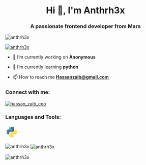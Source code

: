 <h1 align="center">Hi 👋, I'm Anthrh3x</h1>
<h3 align="center">A passionate frontend developer from Mars</h3>

<p align="left"> <img src="https://komarev.com/ghpvc/?username=anthrh3x&label=Profile%20views&color=0e75b6&style=flat" alt="anthrh3x" /> </p>

<p align="left"> <a href="https://github.com/ryo-ma/github-profile-trophy"><img src="https://github-profile-trophy.vercel.app/?username=anthrh3x" alt="anthrh3x" /></a> </p>

- 🔭 I’m currently working on **Anonymous**

- 🌱 I’m currently learning **python**

- 📫 How to reach me **Hassanzaib@gmail.com**

<h3 align="left">Connect with me:</h3>
<p align="left">
<a href="https://instagram.com/hassan_zaib_ceo" target="blank"><img align="center" src="https://raw.githubusercontent.com/rahuldkjain/github-profile-readme-generator/master/src/images/icons/Social/instagram.svg" alt="hassan_zaib_ceo" height="30" width="40" /></a>
</p>

<h3 align="left">Languages and Tools:</h3>
<p align="left"> <a href="https://www.python.org" target="_blank" rel="noreferrer"> <img src="https://raw.githubusercontent.com/devicons/devicon/master/icons/python/python-original.svg" alt="python" width="40" height="40"/> </a> </p>

<p><img align="left" src="https://github-readme-stats.vercel.app/api/top-langs?username=anthrh3x&show_icons=true&locale=en&layout=compact" alt="anthrh3x" /></p>

<p>&nbsp;<img align="center" src="https://github-readme-stats.vercel.app/api?username=anthrh3x&show_icons=true&locale=en" alt="anthrh3x" /></p>

<p><img align="center" src="https://github-readme-streak-stats.herokuapp.com/?user=anthrh3x&" alt="anthrh3x" /></p>

